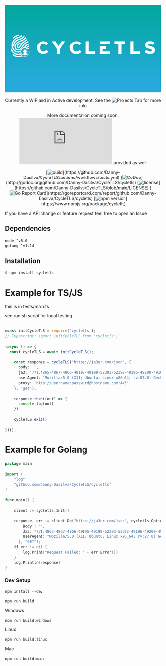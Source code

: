 <div align="center">
	<img src="docs/media/Banner.svg" alt="CycleTLS"/>
	<br>
	
Currently a WIP and in Active development. See the ![Projects](https://github.com/Danny-Dasilva/CycleTLS/projects/1) Tab for more info 


More documentation coming soon, ![Changelog](https://github.com/Danny-Dasilva/CycleTLS/blob/main/%20CHANGELOG.md) provided as well

	
	
[![build](https://github.com/Danny-Dasilva/CycleTLS/actions/workflows/tests.yml/badge.svg?)](https://github.com/Danny-Dasilva/CycleTLS/actions/workflows/tests.yml) 
[![GoDoc](http://img.shields.io/badge/go-documentation-blue.svg?)](http://godoc.org/github.com/Danny-Dasilva/CycleTLS/cycletls) 
[![license](https://img.shields.io/github/license/Danny-Dasilva/CycleTLS.svg?)](https://github.com/Danny-Dasilva/CycleTLS/blob/main/LICENSE)
[![Go Report Card](https://goreportcard.com/badge/github.com/Danny-Dasilva/CycleTLS/cycletls?)](https://goreportcard.com/report/github.com/Danny-Dasilva/CycleTLS/cycletls)
[![npm version](https://img.shields.io/npm/v/cycletls.svg?style=flat-square?)](https://www.npmjs.org/package/cycletls)
</div>

<!-- [![install size](https://packagephobia.now.sh/badge?p=cycletls)](https://packagephobia.now.sh/result?p=cycletls) -->
 <!-- [![Build Status](http://img.shields.io/travis/mmatczuk/go-http-tunnel.svg?branch=master)](https://travis-ci.com/Danny-Dasilva/CycleTLS/cycletls)  -->




If you have a API change or feature request feel free to open an Issue


## Dependencies

```
node ^v8.0
golang ^v1.14
```

## Installation

```bash
$ npm install cycletls
```


# Example for TS/JS

this is in tests/main.ts

see run.sh script for local testing

```ts

const initCycleTLS = require('cycletls');
// Typescript: import initCycleTLS from 'cycletls';

(async () => {
  const cycleTLS = await initCycleTLS();

    const response = cycleTLS('https://ja3er.com/json', {
      body: '',
      ja3: '771,4865-4867-4866-49195-49199-52393-52392-49196-49200-49162-49161-49171-49172-51-57-47-53-10,0-23-65281-10-11-35-16-5-51-43-13-45-28-21,29-23-24-25-256-257,0',
      userAgent: 'Mozilla/5.0 (X11; Ubuntu; Linux x86_64; rv:87.0) Gecko/20100101 Firefox/87.0',
      proxy: 'http://username:password@hostname.com:443'
    }, 'get');

    response.then((out) => {
      console.log(out)
    })
	
    cycleTLS.exit()

})();

```


# Example for Golang

```go
package main

import (
	"log"
	"github.com/Danny-Dasilva/CycleTLS/cycletls"
)

func main() {

	client := cycletls.Init()

	response, err := client.Do("https://ja3er.com/json", cycletls.Options{
		Body : "",
		Ja3: "771,4865-4867-4866-49195-49199-52393-52392-49196-49200-49162-49161-49171-49172-51-57-47-53-10,0-23-65281-10-11-35-16-5-51-43-13-45-28-21,29-23-24-25-256-257,0",
		UserAgent: "Mozilla/5.0 (X11; Ubuntu; Linux x86_64; rv:87.0) Gecko/20100101 Firefox/87.0",
	  }, "GET");
	if err != nil {
		log.Print("Request Failed: " + err.Error())
	}
	log.Println(response)
}

```



### Dev Setup

`npm install --dev`

`npm run build`

Windows

`npm run build:windows`

Linux

`npm run build:linux`

Mac

`npm run build:mac:`


